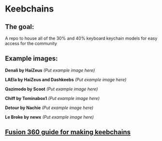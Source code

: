 # Keebchains

## The goal:
A repo to house all of the 30% and 40% keyboard keychain models for easy access for the community

## Example images:
**Denali by HaiZeus**
*(Put example image here)*

**LAEla by HaiZeus and Dashkeebs**
*(Put example image here)*

**Qazimodo by Scoot**
*(Put example image here)*

**Chiff by Tominabox1**
*(Put example image here)*

**Detour by Nachie**
*(Put example image here)*

**Le Broke by newx**
*(Put example image here)*

## [Fusion 360 guide for making keebchains](https://github.com/DashDashUnderscoreDash/Keebchains/blob/main/Keebchain%20Fusion%20Tutorial/readme.md)
